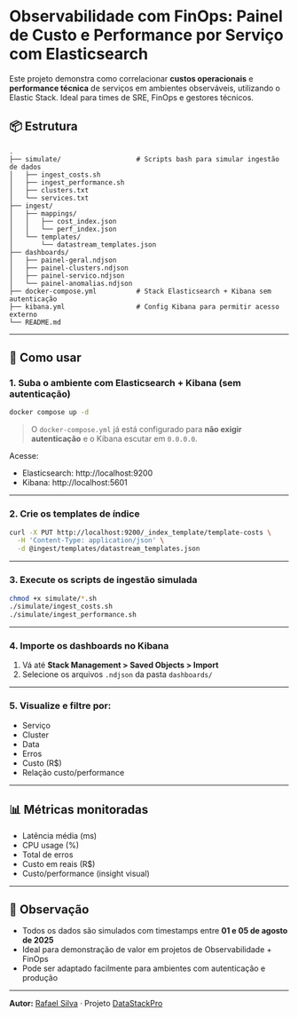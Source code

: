 # Observabilidade com FinOps: Painel de Custo e Performance por Serviço com Elasticsearch

Este projeto demonstra como correlacionar **custos operacionais** e **performance técnica** de serviços em ambientes observáveis, utilizando o Elastic Stack. Ideal para times de SRE, FinOps e gestores técnicos.

## 📦 Estrutura
```
.
├── simulate/                   # Scripts bash para simular ingestão de dados
│   ├── ingest_costs.sh
│   ├── ingest_performance.sh
│   ├── clusters.txt
│   └── services.txt
├── ingest/
│   ├── mappings/
│   │   ├── cost_index.json
│   │   └── perf_index.json
│   └── templates/
│       └── datastream_templates.json
├── dashboards/
│   ├── painel-geral.ndjson
│   ├── painel-clusters.ndjson
│   ├── painel-servico.ndjson
│   └── painel-anomalias.ndjson
├── docker-compose.yml          # Stack Elasticsearch + Kibana sem autenticação
├── kibana.yml                  # Config Kibana para permitir acesso externo
└── README.md
```

---

## 🚀 Como usar

### 1. Suba o ambiente com Elasticsearch + Kibana (sem autenticação)

```bash
docker compose up -d
```

> O `docker-compose.yml` já está configurado para **não exigir autenticação** e o Kibana escutar em `0.0.0.0`.

Acesse:
- Elasticsearch: http://localhost:9200
- Kibana: http://localhost:5601

---

### 2. Crie os templates de índice
```bash
curl -X PUT http://localhost:9200/_index_template/template-costs \
  -H 'Content-Type: application/json' \
  -d @ingest/templates/datastream_templates.json
```

---

### 3. Execute os scripts de ingestão simulada
```bash
chmod +x simulate/*.sh
./simulate/ingest_costs.sh
./simulate/ingest_performance.sh
```

---

### 4. Importe os dashboards no Kibana
1. Vá até **Stack Management > Saved Objects > Import**
2. Selecione os arquivos `.ndjson` da pasta `dashboards/`

---

### 5. Visualize e filtre por:
- Serviço
- Cluster
- Data
- Erros
- Custo (R$)
- Relação custo/performance

---

## 📊 Métricas monitoradas

- Latência média (ms)
- CPU usage (%)
- Total de erros
- Custo em reais (R$)
- Custo/performance (insight visual)

---

## 🧠 Observação

- Todos os dados são simulados com timestamps entre **01 e 05 de agosto de 2025**
- Ideal para demonstração de valor em projetos de Observabilidade + FinOps
- Pode ser adaptado facilmente para ambientes com autenticação e produção

---

**Autor:** [Rafael Silva](https://github.com/rafasilva1984) · Projeto [DataStackPro](https://github.com/rafasilva1984/datastackpro)
